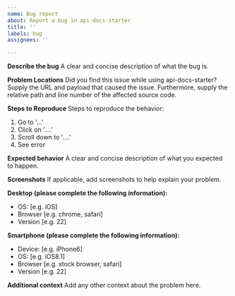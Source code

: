 ```yaml
---
name: Bug report
about: Report a bug in api-docs-starter
title: ''
labels: bug
assignees: ''

---
```


**Describe the bug**
A clear and concise description of what the bug is.

**Problem Locations**
Did you find this issue while using api-docs-starter? Supply the URL and payload that caused the issue. Furthermore, supply the relative path and line number of the affected source code.

**Steps to Reproduce**
Steps to reproduce the behavior:

1. Go to '...'
2. Click on '....'
3. Scroll down to '....'
4. See error

**Expected behavior**
A clear and concise description of what you expected to happen.

**Screenshots**
If applicable, add screenshots to help explain your problem.

**Desktop (please complete the following information):**

- OS: [e.g. iOS]
- Browser [e.g. chrome, safari]
- Version [e.g. 22]

**Smartphone (please complete the following information):**

- Device: [e.g. iPhone6]
- OS: [e.g. iOS8.1]
- Browser [e.g. stock browser, safari]
- Version [e.g. 22]

**Additional context**
Add any other context about the problem here.
